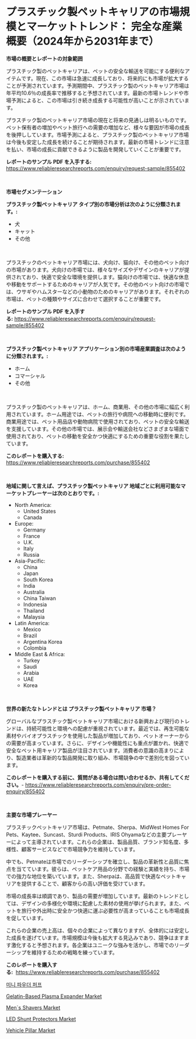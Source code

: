 <p><h1>プラスチック製ペットキャリアの市場規模とマーケットトレンド： 完全な産業概要（2024年から2031年まで）</h1></p><p><strong>市場の概要とレポートの対象範囲</strong></p>
<p><p>プラスチック製のペットキャリアは、ペットの安全な輸送を可能にする便利なアイテムです。現在、この市場は急速に成長しており、将来的にも市場が拡大することが予測されています。予測期間中、プラスチック製のペットキャリア市場は年平均10.6％の成長率で推移すると予想されています。最新の市場トレンドや市場予測によると、この市場は引き続き成長する可能性が高いことが示されています。</p><p>プラスチック製のペットキャリア市場の現在と将来の見通しは明るいものです。ペット保有者の増加やペット旅行への需要の増加など、様々な要因が市場の成長を後押ししています。市場予測によると、プラスチック製のペットキャリア市場は今後も安定した成長を続けることが期待されます。最新の市場トレンドに注意を払い、市場の成長に貢献できるように製品を開発していくことが重要です。</p></p>
<p><strong>レポートのサンプル PDF を入手する:</strong> <a href="https://www.reliableresearchreports.com/enquiry/request-sample/855402">https://www.reliableresearchreports.com/enquiry/request-sample/855402</a></p>
<p>&nbsp;</p>
<p><strong>市場セグメンテーション</strong></p>
<p><strong>プラスチック製ペットキャリア タイプ別の市場分析は次のように分類されます。:</strong></p>
<p><ul><li>犬</li><li>キャット</li><li>その他</li></ul></p>
<p>&nbsp;</p>
<p><p>プラスチックのペットキャリア市場には、犬向け、猫向け、その他のペット向けの市場があります。犬向けの市場では、様々なサイズやデザインのキャリアが提供されており、快適で安全な環境を提供します。猫向けの市場では、快適な休息や移動をサポートするためのキャリアが人気です。その他のペット向けの市場では、ウサギやハムスターなどの小動物のためのキャリアがあります。それぞれの市場は、ペットの種類やサイズに合わせて選択することが重要です。</p></p>
<p><strong>レポートのサンプル PDF を入手する:</strong>&nbsp;<a href="https://www.reliableresearchreports.com/enquiry/request-sample/855402">https://www.reliableresearchreports.com/enquiry/request-sample/855402</a></p>
<p>&nbsp;</p>
<p><strong> プラスチック製ペットキャリア アプリケーション別の市場産業調査は次のように分類されます。:</strong></p>
<p><ul><li>ホーム</li><li>コマーシャル</li><li>その他</li></ul></p>
<p>&nbsp;</p>
<p><p>プラスチック製のペットキャリアは、ホーム、商業用、その他の市場に幅広く利用されています。ホーム用途では、ペットの旅行や病院への移動時に便利です。商業用途では、ペット用品店や動物病院で使用されており、ペットの安全な輸送を支援しています。その他の市場では、展示会や輸送会社などさまざまな場面で使用されており、ペットの移動を安全かつ快適にするための重要な役割を果たしています。</p></p>
<p><strong>このレポートを購入する:</strong>&nbsp; <a href="https://www.reliableresearchreports.com/purchase/855402">https://www.reliableresearchreports.com/purchase/855402</a></p>
<p>&nbsp;</p>
<p><strong>地域に関して言えば、プラスチック製ペットキャリア 地域ごとに利用可能なマーケットプレーヤーは次のとおりです。:</strong></p>
<p><ul>
    <li>
        North America:
        <ul>
            <li>United States</li>
            <li>Canada</li>
        </ul>
    </li>
    <li>
        Europe:
        <ul>
            <li>Germany</li>
            <li>France</li>
            <li>U.K.</li>
            <li>Italy</li>
            <li>Russia</li>
        </ul>
    </li>
    <li>
        Asia-Pacific:
        <ul>
            <li>China</li>
            <li>Japan</li>
            <li>South Korea</li>
            <li>India</li>
            <li>Australia</li>
            <li>China Taiwan</li>
            <li>Indonesia</li>
            <li>Thailand</li>
            <li>Malaysia</li>
        </ul>
    </li>
    <li>
        Latin America:
        <ul>
            <li>Mexico</li>
            <li>Brazil</li>
            <li>Argentina Korea</li>
            <li>Colombia</li>
        </ul>
    </li>
    <li>
        Middle East & Africa:
        <ul>
            <li>Turkey</li>
            <li>Saudi</li>
            <li>Arabia</li>
            <li>UAE</li>
            <li>Korea</li>
        </ul>
    </li>
    </ul></p>
<p>&nbsp;</p>
<p><strong>世界の新たなトレンドとは プラスチック製ペットキャリア 市場？</strong></p>
<p><p>グローバルなプラスチック製ペットキャリア市場における新興および現行のトレンドは、持続可能性と環境への配慮が重視されています。最近では、再生可能な素材やバイオプラスチックを使用した製品が増加しており、ペットオーナーからの需要が高まっています。さらに、デザインや機能性にも重点が置かれ、快適で安全なペット用キャリア製品が注目されています。消費者の意識の高まりにより、製造業者は革新的な製品開発に取り組み、市場競争の中で差別化を図っています。</p></p>
<p><strong>このレポートを購入する前に、質問がある場合は問い合わせるか、共有してください。</strong>- <a href="https://www.reliableresearchreports.com/enquiry/pre-order-enquiry/855402">https://www.reliableresearchreports.com/enquiry/pre-order-enquiry/855402</a></p>
<p>&nbsp;</p>
<p><strong>主要な市場プレーヤー</strong></p>
<p><p>プラスチックペットキャリア市場は、Petmate、Sherpa、MidWest Homes For Pets、Kaytee、Suncast、Sturdi Products、IRIS Ohyamaなどの主要プレーヤーによって主導されています。これらの企業は、製品品質、ブランド知名度、多様性、顧客サービスなどで市場競争力を維持しています。</p><p>中でも、Petmateは市場でのリーダーシップを確立し、製品の革新性と品質に焦点を当てています。彼らは、ペットケア用品の分野での経験と実績を持ち、市場での強力な地位を築いています。また、Sherpaは、高品質で快適なペットキャリアを提供することで、顧客からの高い評価を受けています。</p><p>市場の成長率は順調であり、製品の需要が増加しています。最新のトレンドとしては、デザインの多様化や環境に配慮した素材の使用が挙げられます。また、ペットを旅行や外出時に安全かつ快適に運ぶ必要性が高まっていることも市場成長を促しています。</p><p>これらの企業の売上高は、個々の企業によって異なりますが、全体的には安定した成長を遂げています。市場規模は今後も拡大する見込みであり、競争はますます激化すると予想されます。各企業はユニークな強みを活かし、市場でのリーダーシップを維持するための戦略を練っています。</p></p>
<p><strong>このレポートを購入する:</strong>&nbsp;&nbsp;<a href="https://www.reliableresearchreports.com/purchase/855402">https://www.reliableresearchreports.com/purchase/855402</a></p>
<p><p><a href="https://github.com/jntpkh496620/Market-Research-Report-List-1/blob/main/6895318187502.md">미니 파우더 퍼프</a></p><p><a href="https://issuu.com/reportprime-2/docs/gelatin-based-plasma-expander-market-size-2030.ppt">Gelatin-Based Plasma Expander Market</a></p><p><a href="https://issuu.com/reportprime-2/docs/mens-shavers-market-size-2030.pptx">Men`s Shavers Market</a></p><p><a href="https://view.publitas.com/reportprime-1/led-shunt-protectors-market-provides-detailed-segmentation-of-this-market-based-on-type-application-and-region-and-forecast-for-the-period-from-2024-2031/">LED Shunt Protectors Market</a></p><p><a href="https://github.com/NorbertYates/Market-Research-Report-List-3/blob/main/vehicle-pillar-market.md">Vehicle Pillar Market</a></p></p>